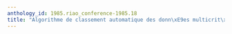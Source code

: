 ```yaml
---
anthology_id: 1985.riao_conference-1985.18
title: "Algorithme de classement automatique des donn\xE9es multicrit\xE8res"
---
```

